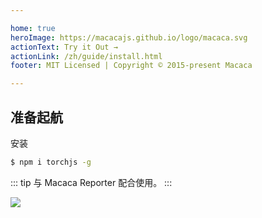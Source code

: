 ```yaml
---

home: true
heroImage: https://macacajs.github.io/logo/macaca.svg
actionText: Try it Out →
actionLink: /zh/guide/install.html
footer: MIT Licensed | Copyright © 2015-present Macaca

---
```


## 准备起航

安装

```bash
$ npm i torchjs -g
```

::: tip
与 Macaca Reporter 配合使用。
:::

![](/torchjs/assets/6d308bd9gy1fiw8er0a5eg20zc0k0he0.gif)
